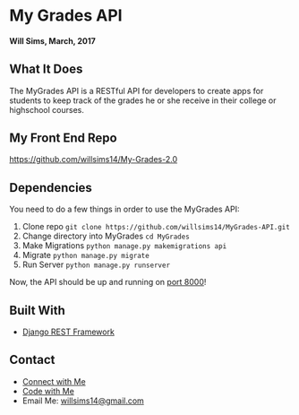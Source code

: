 # My Grades API
#### Will Sims, March, 2017

## What It Does
The MyGrades API is a RESTful API for developers to create apps for students to keep track of the grades he or she receive in their college or highschool courses.

## My Front End Repo
https://github.com/willsims14/My-Grades-2.0

## Dependencies
You need to do a few things in order to use the MyGrades API:
1. Clone repo
```git clone https://github.com/willsims14/MyGrades-API.git```
2. Change directory into MyGrades
```cd MyGrades```
3. Make Migrations
```python manage.py makemigrations api```
4. Migrate
```python manage.py migrate```
5. Run Server
```python manage.py runserver```

Now, the API should be up and running on [port 8000](http://localhost:8000/)!

## Built With
* [Django REST Framework](http://www.django-rest-framework.org/)

## Contact
* [Connect with Me](https://www.linkedin.com/in/willsimsiii/ "My LinkedIn Profile")
* [Code with Me](https://github.com/willsims14 "My GitHub Profile")
* Email Me: willsims14@gmail.com
